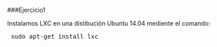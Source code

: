 ###Ejercicio1

Instalamos LXC en una distibución Ubuntu 14.04 mediente el comando:

<pre> sudo apt-get install lxc </pre>
